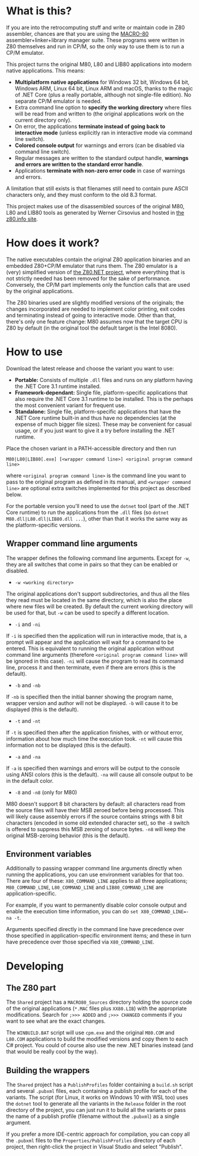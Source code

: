 # What is this?

If you are into the retrocomputing stuff and write or maintain code in Z80 assembler, chances are that you are using the [MACRO-80](https://en.wikipedia.org/wiki/Microsoft_MACRO-80) assembler+linker+library manager suite. These programs were written in Z80 themselves and run in CP/M, so the only way to use them is to run a CP/M emulator.

This project turns the original M80, L80 and LIB80 applications into modern native applications. This means:

- **Multiplatform native applications** for Windows 32 bit, Windows 64 bit, Windows ARM, Linux 64 bit, Linux ARM and macOS, thanks to the magic of .NET Core (plus a really portable, although not single-file edition). No separate CP/M emulator is needed.
- Extra command line option to **specify the working directory** where files will be read from and written to (the original applications work on the current directory only).
- On error, the applications **terminate instead of going back to interactive mode** (unless explicitly ran in interactive mode via command line switch).
- **Colored console output** for warnings and errors (can be disabled via command line switch).
- Regular messages are written to the standard output handle, **warnings and errors are written to the standard error handle**.
- Applications **terminate with non-zero error code** in case of warnings and errors.

A limitation that still exists is that filenames still need to contain pure ASCII characters only, and they must conform to the old 8.3 format.

This project makes use of the disassembled sources of the original M80, L80 and LIB80 tools as generated by Werner Cirsovius and hosted in [the z80.info site](http://www.z80.info/z80sdt.htm).

# How does it work?

The native executables contain the original Z80 application binaries and an embedded Z80+CP/M emulator that runs them. The Z80 emulator is a (very) simplified version of [the Z80.NET project](https://github.com/Konamiman/Z80dotNet), where everything that is not strictly needed has been removed for the sake of performance. Conversely, the CP/M part implements only the function calls that are used by the original applications.

The Z80 binaries used are slightly modified versions of the originals; the changes incorporated are needed to implement color printing, exit codes and terminating instead of going to interactive mode. Other than that, there's only one feature change: M80 assumes now that the target CPU is Z80 by default (in the original tool the default target is the Intel 8080).

# How to use

Download the latest release and choose the variant you want to use:

* **Portable:** Consists of multiple `.dll` files and runs on any platform having the .NET Core 3.1 runtime installed.
* **Framework-dependant:** Single file, platform-specific applications that also require the .NET Core 3.1 runtime to be installed. This is the perhaps the most convenient variant for frequent use.
* **Standalone:** Single file, platform-specific applications that have the .NET Core runtime built-in and thus have no dependencies (at the expense of much bigger file sizes). These may be convenient for casual usage, or if you just want to give it a try before installing the .NET runtime.

Place the chosen variant in a PATH-accessible directory and then run

    M80|L80|LIB80[.exe] [<wrapper command line>] <original program command line>

where `<original program command line>` is the command line you want to pass to the original program as defined in its manual, and `<wrapper command line>` are optional extra switches implemented for this project as described below.

For the portable version you'll need to use the `dotnet` tool (part of the .NET Core runtime) to run the applications from the `.dll` files (so `dotnet M80.dll|L80.dll|LIB80.dll ...`), other than that it works the same way as the platform-specific versions.

## Wrapper command line arguments

The wrapper defines the following command line arguments. Except for `-w`, they are all switches that come in pairs so that they can be enabled or disabled.

* `-w <working directory>`

The original applications don't support subdirectories, and thus all the files they read must be located in the same directory, which is also the place where new files will be created. By default the current working directory will be used for that, but `-w` can be used to specify a different location.

* `-i` and `-ni`

If `-i` is specified then the application will run in interactive mode, that is, a prompt will appear and the application will wait for a command to be entered. This is equivalent to running the original application without command line arguments (therefore  `<original program command line>` will be ignored in this case). `-ni` will cause the program to read its command line, process it and then terminate, even if there are errors (this is the default).

* `-b` and `-nb`

If `-nb` is specified then the initial banner showing the program name, wrapper version and author will not be displayed. `-b` will cause it to be displayed (this is the default).

* `-t` and `-nt`

If `-t` is specified then after the application finishes, with or without error, information about how much time the execution took. `-nt` will cause this information not to be displayed (this is the default).

* `-a` and `-na`

If `-a` is specified then warnings and errors will be output to the console using ANSI colors (this is the default). `-na` will cause all console output to be in the default color.

* `-8` and `-n8` (only for M80)

M80 doesn't support 8 bit characters by default: all characters read from the source files will have their MSB zeroed before being processed. This will likely cause assembly errors if the source contains strings with 8 bit characters (encoded in some old extended character set), so the `-8` switch is offered to suppress this MSB zeroing of source bytes. `-n8` will keep the original MSB-zeroing behavior (this is the default).

## Environment variables

Additionally to passing wrapper command line arguments directly when running the applications, you can use environment variables for that too. There are four of these: `X80_COMMAND_LINE` applies to all three applications; `M80_COMMAND_LINE`, `L80_COMMAND_LINE` and `LIB80_COMMAND_LINE` are application-specific.

For example, if you want to permanently disable color console output and enable the execution time information, you can do `set X80_COMMAND_LINE=-na -t`.

Arguments specified directly in the command line have precedence over those specified in application-specific environment items; and these in turn have precedence over those specified via `X80_COMMAND_LINE`.

# Developing

## The Z80 part

The `Shared` project has a `MACRO80_Sources` directory holding the source code of the original applications (`*.MAC` files plus `XX80.LIB`) with the appropriate modifications. Search for `;>>> ADDED` and `;>>> CHANGED` comments if you want to see what are the exact changes.

The `WINBUILD.BAT` script will use `cpm.exe` and the original `M80.COM` and `L80.COM` applications to build the modified versions and copy them to each C# project. You could of course also use the new .NET binaries instead (and that would be really cool by the way).

## Building the wrappers

The `Shared` project has a `PublishProfiles` folder containing a `build.sh` script and several `.pubxml` files, each containing a publish profile for each of the variants. The script (for Linux, it works on Windows 10 with WSL too) uses the `dotnet` tool to generate all the variants in the `Release` folder in the root directory of the project, you can just run it to build all the variants or pass the name of a publish profile (filename without the `.pubxml`) as a single argument.

If you prefer a more IDE-centric approach for compilation, you can copy all the `.pubxml` files to the `Properties/PublishProfiles` directory of each project, then right-click the project in Visual Studio and select "Publish".
